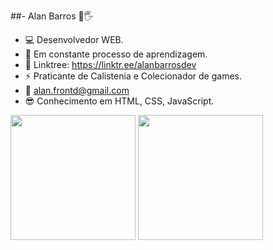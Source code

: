 ##- Alan Barros 🤘🖐

- 💻 Desenvolvedor WEB.
- 🌱 Em constante processo de aprendizagem.
- 💬 Linktree: https://linktr.ee/alanbarrosdev
- ⚡ Praticante de Calistenia e Colecionador de games.
- 📧 alan.frontd@gmail.com
- 😎 Conhecimento em HTML, CSS, JavaScript.


<div>
<img height="200em" src="https://github-readme-stats.vercel.app/api?username=AlanBarros-dev&show_icons=true&theme=dark">

<img height="200em" src="https://github-readme-stats.vercel.app/api/top-langs/?username=AlanBarros-dev&layout=compact&langs_count=16&theme=dark">


